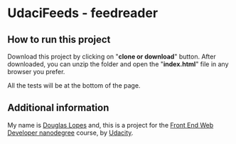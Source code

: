 # UdaciFeeds - feedreader

## How to run this  project
Download this project by clicking on "**clone or download**" button. After downloaded, you can unzip the folder and open the "**index.html**" file in any browser you prefer.

All the tests will be at the bottom of the page.

## Additional information
My name is [Douglas Lopes](http://douglasamarelo.com/) and, this is a project for the [Front End Web Developer nanodegree](https://br.udacity.com/course/front-end-web-developer-nanodegree--nd001-br-advanced) course, by [Udacity](https://udacity.com).
